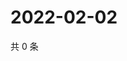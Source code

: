 # 2022-02-02

共 0 条

<!-- BEGIN WEIBO -->
<!-- 最后更新时间 Wed Feb 02 2022 20:01:42 GMT+0800 (China Standard Time) -->

<!-- END WEIBO -->
